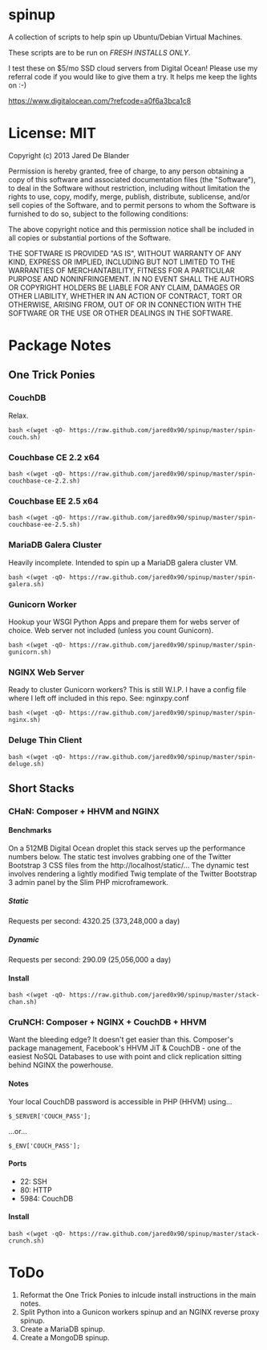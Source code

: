 # spinup

A collection of scripts to help spin up Ubuntu/Debian Virtual Machines.

These scripts are to be run on *FRESH INSTALLS ONLY*.

I test these on $5/mo SSD cloud servers from Digital Ocean! Please use my
referral code if you would like to give them a try. It helps me keep the
lights on :-)

https://www.digitalocean.com/?refcode=a0f6a3bca1c8

# License: MIT

Copyright (c) 2013 Jared De Blander

Permission is hereby granted, free of charge, to any person obtaining a copy of
this software and associated documentation files (the "Software"), to deal in
the Software without restriction, including without limitation the rights to
use, copy, modify, merge, publish, distribute, sublicense, and/or sell copies of
the Software, and to permit persons to whom the Software is furnished to do so,
subject to the following conditions:

The above copyright notice and this permission notice shall be included in all
copies or substantial portions of the Software.

THE SOFTWARE IS PROVIDED "AS IS", WITHOUT WARRANTY OF ANY KIND, EXPRESS OR
IMPLIED, INCLUDING BUT NOT LIMITED TO THE WARRANTIES OF MERCHANTABILITY, FITNESS
FOR A PARTICULAR PURPOSE AND NONINFRINGEMENT. IN NO EVENT SHALL THE AUTHORS OR
COPYRIGHT HOLDERS BE LIABLE FOR ANY CLAIM, DAMAGES OR OTHER LIABILITY, WHETHER
IN AN ACTION OF CONTRACT, TORT OR OTHERWISE, ARISING FROM, OUT OF OR IN
CONNECTION WITH THE SOFTWARE OR THE USE OR OTHER DEALINGS IN THE SOFTWARE.

# Package Notes

## One Trick Ponies

### CouchDB
Relax.

    bash <(wget -qO- https://raw.github.com/jared0x90/spinup/master/spin-couch.sh)

### Couchbase CE 2.2 x64

    bash <(wget -qO- https://raw.github.com/jared0x90/spinup/master/spin-couchbase-ce-2.2.sh)

### Couchbase EE 2.5 x64

    bash <(wget -qO- https://raw.github.com/jared0x90/spinup/master/spin-couchbase-ee-2.5.sh)

### MariaDB Galera Cluster

Heavily incomplete. Intended to spin up a MariaDB galera cluster VM.


    bash <(wget -qO- https://raw.github.com/jared0x90/spinup/master/spin-galera.sh)

### Gunicorn Worker

Hookup your WSGI Python Apps and prepare them for webs server of choice. Web
server not included (unless you count Gunicorn).

    bash <(wget -qO- https://raw.github.com/jared0x90/spinup/master/spin-gunicorn.sh)

### NGINX Web Server

Ready to cluster Gunicorn workers? This is still W.I.P. I have a config file
where I left off included in this repo. See: nginxpy.conf

    bash <(wget -qO- https://raw.github.com/jared0x90/spinup/master/spin-nginx.sh)

### Deluge Thin Client

    bash <(wget -qO- https://raw.github.com/jared0x90/spinup/master/spin-deluge.sh)

## Short Stacks

### CHaN: Composer + HHVM and NGINX

#### Benchmarks

On a 512MB Digital Ocean droplet this stack serves up the performance numbers
below. The static test involves grabbing one of the Twitter Bootstrap 3 CSS
files from the http://localhost/static/... The dynamic test involves rendering
a lightly modified Twig template of the Twitter Bootstrap 3 admin panel by the
Slim PHP microframework.

##### Static
Requests per second:    4320.25  (373,248,000 a day)

##### Dynamic
Requests per second:    290.09 (25,056,000 a day)

#### Install

    bash <(wget -qO- https://raw.github.com/jared0x90/spinup/master/stack-chan.sh)

### CruNCH: Composer + NGINX + CouchDB + HHVM
Want the bleeding edge? It doesn't get easier than this. Composer's package
management, Facebook's HHVM JiT & CouchDB - one of the easiest NoSQL Databases
to use with point and click replication sitting behind NGINX the powerhouse.

#### Notes

Your local CouchDB password is accessible in PHP (HHVM) using...

	$_SERVER['COUCH_PASS'];

...or...

	$_ENV['COUCH_PASS'];

#### Ports
* 22: SSH
* 80: HTTP
* 5984: CouchDB

#### Install

    bash <(wget -qO- https://raw.github.com/jared0x90/spinup/master/stack-crunch.sh)

# ToDo

1. Reformat the One Trick Ponies to inlcude install instructions in the main notes.
2. Split Python into a Gunicon workers spinup and an NGINX reverse proxy spinup.
3. Create a MariaDB spinup.
4. Create a MongoDB spinup.
